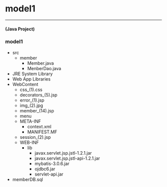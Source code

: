 # model1

- - -
#### (Java Project) 
### model1
- src
  - member
    - Member.java
    - MenberDao.java
- JRE System Library
- Web App Libraries
- WebContent
  - css_(1).css
  - decorators_(5).jsp
  - error_(1).jsp
  - img_(2).jpg
  - member_(14).jsp
  - menu
  - META-INF
    - context.xml
    - MANIFEST.MF
  - session_(2).jsp
  - WEB-INF
    - lib
      - javax.servlet.jsp.jstl-1.2.1.jar
      - javax.servlet.jsp.jstl-api-1.2.1.jar
      - mybatis-3.0.6.jar
      - ojdbc6.jar
      - servlet-api.jar
 - memberDB.sql
